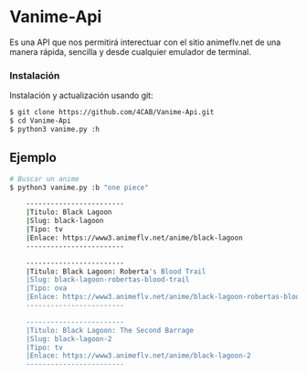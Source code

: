 # Vanime-Api

Es una API que nos permitirá interectuar con el sitio animeflv.net de una manera rápida, sencilla y desde cualquier emulador de terminal.

### Instalación
Instalación y actualización usando git:
```bash
$ git clone https://github.com/4CAB/Vanime-Api.git
$ cd Vanime-Api
$ python3 vanime.py :h
```

## Ejemplo
```bash
# Buscar un anime
$ python3 vanime.py :b "one piece"

    ------------------------
    |Titulo: Black Lagoon
    |Slug: black-lagoon
    |Tipo: tv
    |Enlace: https://www3.animeflv.net/anime/black-lagoon
    ------------------------

    ------------------------
    |Titulo: Black Lagoon: Roberta's Blood Trail
    |Slug: black-lagoon-robertas-blood-trail
    |Tipo: ova
    |Enlace: https://www3.animeflv.net/anime/black-lagoon-robertas-blood-trail
    ------------------------

    ------------------------
    |Titulo: Black Lagoon: The Second Barrage
    |Slug: black-lagoon-2
    |Tipo: tv
    |Enlace: https://www3.animeflv.net/anime/black-lagoon-2
    ------------------------

```